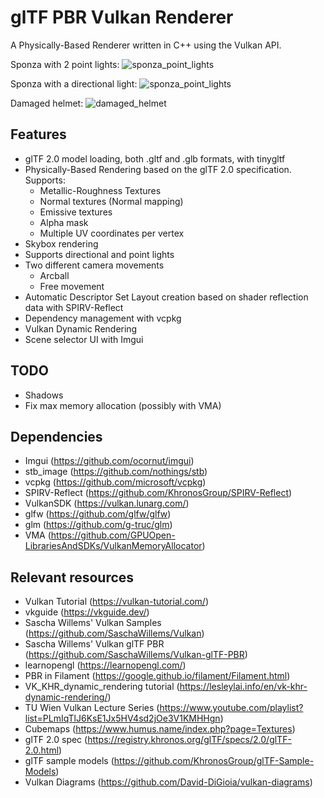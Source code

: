 # glTF PBR Vulkan Renderer

A Physically-Based Renderer written in C++ using the Vulkan API.

Sponza with 2 point lights:
![sponza_point_lights](screenshots/sponza_point_lights.png)

Sponza with a directional light:
![sponza_point_lights](screenshots/sponza_directional_light.png)

Damaged helmet:
![damaged_helmet](screenshots/damaged_helmet.png)

## Features

- glTF 2.0 model loading, both .gltf and .glb formats, with tinygltf
- Physically-Based Rendering based on the glTF 2.0 specification. Supports:
  - Metallic-Roughness Textures
  - Normal textures (Normal mapping)
  - Emissive textures
  - Alpha mask
  - Multiple UV coordinates per vertex
- Skybox rendering
- Supports directional and point lights
- Two different camera movements
  - Arcball
  - Free movement
- Automatic Descriptor Set Layout creation based on shader reflection data with SPIRV-Reflect
- Dependency management with vcpkg
- Vulkan Dynamic Rendering
- Scene selector UI with Imgui

## TODO

- Shadows
- Fix max memory allocation (possibly with VMA)

## Dependencies

- Imgui (https://github.com/ocornut/imgui)
- stb_image (https://github.com/nothings/stb)
- vcpkg (https://github.com/microsoft/vcpkg)
- SPIRV-Reflect (https://github.com/KhronosGroup/SPIRV-Reflect)
- VulkanSDK (https://vulkan.lunarg.com/)
- glfw (https://github.com/glfw/glfw)
- glm (https://github.com/g-truc/glm)
- VMA (https://github.com/GPUOpen-LibrariesAndSDKs/VulkanMemoryAllocator)

## Relevant resources

- Vulkan Tutorial (https://vulkan-tutorial.com/)
- vkguide (https://vkguide.dev/)
- Sascha Willems' Vulkan Samples (https://github.com/SaschaWillems/Vulkan)
- Sascha Willems' Vulkan glTF PBR (https://github.com/SaschaWillems/Vulkan-glTF-PBR)
- learnopengl (https://learnopengl.com/)
- PBR in Filament (https://google.github.io/filament/Filament.html)
- VK_KHR_dynamic_rendering tutorial (https://lesleylai.info/en/vk-khr-dynamic-rendering/)
- TU Wien Vulkan Lecture Series (https://www.youtube.com/playlist?list=PLmIqTlJ6KsE1Jx5HV4sd2jOe3V1KMHHgn)
- Cubemaps (https://www.humus.name/index.php?page=Textures)
- glTF 2.0 spec (https://registry.khronos.org/glTF/specs/2.0/glTF-2.0.html)
- glTF sample models (https://github.com/KhronosGroup/glTF-Sample-Models)
- Vulkan Diagrams (https://github.com/David-DiGioia/vulkan-diagrams)

